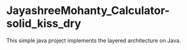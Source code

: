 # JayashreeMohanty_Calculator-solid_kiss_dry
This simple java project implements the layered architecture on Java. 
